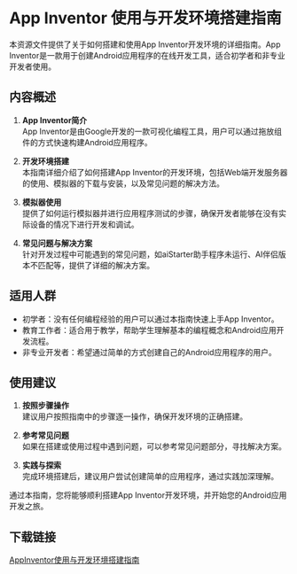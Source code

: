 # App Inventor 使用与开发环境搭建指南

本资源文件提供了关于如何搭建和使用App Inventor开发环境的详细指南。App Inventor是一款用于创建Android应用程序的在线开发工具，适合初学者和非专业开发者使用。

## 内容概述

1. **App Inventor简介**  
   App Inventor是由Google开发的一款可视化编程工具，用户可以通过拖放组件的方式快速构建Android应用程序。

2. **开发环境搭建**  
   本指南详细介绍了如何搭建App Inventor的开发环境，包括Web端开发服务器的使用、模拟器的下载与安装，以及常见问题的解决方法。

3. **模拟器使用**  
   提供了如何运行模拟器并进行应用程序测试的步骤，确保开发者能够在没有实际设备的情况下进行开发和调试。

4. **常见问题与解决方案**  
   针对开发过程中可能遇到的常见问题，如aiStarter助手程序未运行、AI伴侣版本不匹配等，提供了详细的解决方案。

## 适用人群

- 初学者：没有任何编程经验的用户可以通过本指南快速上手App Inventor。
- 教育工作者：适合用于教学，帮助学生理解基本的编程概念和Android应用开发流程。
- 非专业开发者：希望通过简单的方式创建自己的Android应用程序的用户。

## 使用建议

1. **按照步骤操作**  
   建议用户按照指南中的步骤逐一操作，确保开发环境的正确搭建。

2. **参考常见问题**  
   如果在搭建或使用过程中遇到问题，可以参考常见问题部分，寻找解决方案。

3. **实践与探索**  
   完成环境搭建后，建议用户尝试创建简单的应用程序，通过实践加深理解。

通过本指南，您将能够顺利搭建App Inventor开发环境，并开始您的Android应用开发之旅。

## 下载链接

[AppInventor使用与开发环境搭建指南](https://pan.quark.cn/s/bba87c02585b)